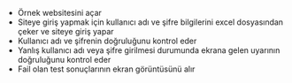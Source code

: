 * Örnek websitesini açar
* Siteye giriş yapmak için kullanıcı adı ve şifre bilgilerini excel dosyasından çeker ve siteye giriş yapar
* Kullanıcı adı ve şifrenin doğruluğunu kontrol eder
* Yanlış kullanıcı adı veya şifre girilmesi durumunda ekrana gelen uyarının doğruluğunu kontrol eder
* Fail olan test sonuçlarının ekran görüntüsünü alır
